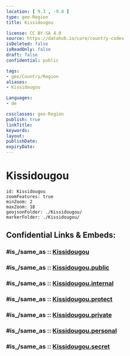 ```yaml
---
location: [ 9.3 , -9.8 ] 
type: geo-Region
title: Kissidougou

license: CC BY-SA 4.0
source: https://datahub.io/core/country-codes
isDeleted: false
isReadOnly: false
draft: false
confidential: public

tags:
- geo/Country/Region
aliases:
- Kissidougou

Languages:
- de

cssclasses: geo-Region
publish: true
linkTitle: 
keywords: 
layout: 
publishDate: 
expiryDate: 
---
```


# Kissidougou

```leaflet
id: Kissidougou
zoomFeatures: true 
minZoom: 2 
maxZoom: 18
geojsonFolder: ./Kissidougou/
markerFolder: ./Kissidougou/
```


## Confidential Links & Embeds: 

### #is_/same_as :: [Kissidougou](/_Standards/Earth/Continent/Africa/Africa~West/Guinea/Regions~Guinea/Faranah-Region/counties~Faranah/Kissidougou.md) 

### #is_/same_as :: [Kissidougou.public](/_public/Earth/Continent/Africa/Africa~West/Guinea/Regions~Guinea/Faranah-Region/counties~Faranah/Kissidougou.public.md) 

### #is_/same_as :: [Kissidougou.internal](/_internal/Earth/Continent/Africa/Africa~West/Guinea/Regions~Guinea/Faranah-Region/counties~Faranah/Kissidougou.internal.md) 

### #is_/same_as :: [Kissidougou.protect](/_protect/Earth/Continent/Africa/Africa~West/Guinea/Regions~Guinea/Faranah-Region/counties~Faranah/Kissidougou.protect.md) 

### #is_/same_as :: [Kissidougou.private](/_private/Earth/Continent/Africa/Africa~West/Guinea/Regions~Guinea/Faranah-Region/counties~Faranah/Kissidougou.private.md) 

### #is_/same_as :: [Kissidougou.personal](/_personal/Earth/Continent/Africa/Africa~West/Guinea/Regions~Guinea/Faranah-Region/counties~Faranah/Kissidougou.personal.md) 

### #is_/same_as :: [Kissidougou.secret](/_secret/Earth/Continent/Africa/Africa~West/Guinea/Regions~Guinea/Faranah-Region/counties~Faranah/Kissidougou.secret.md)

